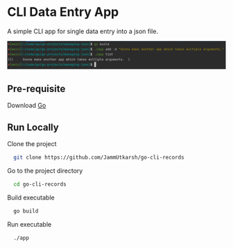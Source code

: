 
# CLI Data Entry App

A simple CLI app for single data entry into a json file.

![sampleImage](https://raw.githubusercontent.com/JammUtkarsh/go-cli-records/main/sample.png?raw=true)

## Pre-requisite

Download [Go](https://go.dev/doc/install)

## Run Locally

Clone the project

```bash
  git clone https://github.com/JammUtkarsh/go-cli-records
```

Go to the project directory

```bash
  cd go-cli-records
```

Build executable

```bash
  go build
```

Run executable

```bash
  ./app
```

